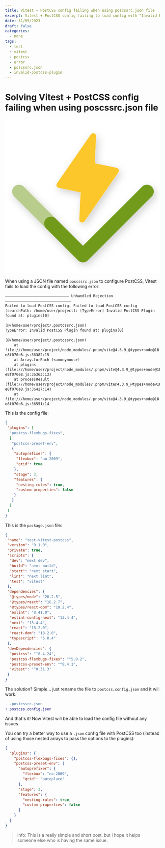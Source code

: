 ```yaml
---
title: Vitest + PostCSS config failing when using poscssrc.json file
excerpt: Vitest + PostCSS config failing to load config with "Invalid PostCSS Plugin" when using poscssrc.json file
date: 31/05/2023
draft: false
categories:
  - none
tags:
  - test
  - vitest
  - postcss
  - error
  - poscssrc.json
  - invalid-postcss-plugin
---
```


# Solving Vitest + PostCSS config failing when using poscssrc.json file

![vitest](./vitest.svg)

When using a JSON file named `poscssrc.json` to configure PostCSS, Vitest fails to load the config with the following error:

```
⎯⎯⎯⎯⎯⎯⎯⎯⎯⎯⎯⎯⎯⎯⎯⎯⎯⎯⎯⎯⎯⎯⎯⎯⎯⎯⎯⎯⎯⎯⎯⎯⎯⎯⎯ Unhandled Rejection ⎯⎯⎯⎯⎯⎯⎯⎯⎯⎯⎯⎯⎯⎯⎯⎯⎯⎯⎯⎯⎯⎯⎯⎯⎯⎯⎯⎯⎯⎯⎯⎯⎯⎯⎯⎯
Failed to load PostCSS config: Failed to load PostCSS config (searchPath: /home/user/project): [TypeError] Invalid PostCSS Plugin found at: plugins[0]

(@/home/user/project/.postcssrc.json)
TypeError: Invalid PostCSS Plugin found at: plugins[0]

(@/home/user/project/.postcssrc.json)
    at file:///home/user/project/node_modules/.pnpm/vite@4.3.9_@types+node@18.15.5/node_modules/vite/dist/node/chunks/dep-e8f070e8.js:36382:15
    at Array.forEach (<anonymous>)
    at plugins (file:///home/user/project/node_modules/.pnpm/vite@4.3.9_@types+node@18.15.5/node_modules/vite/dist/node/chunks/dep-e8f070e8.js:36363:13)
    at processResult (file:///home/user/project/node_modules/.pnpm/vite@4.3.9_@types+node@18.15.5/node_modules/vite/dist/node/chunks/dep-e8f070e8.js:36427:14)
    at file:///home/user/project/node_modules/.pnpm/vite@4.3.9_@types+node@18.15.5/node_modules/vite/dist/node/chunks/dep-e8f070e8.js:36551:14
```

This is the config file:

```json:postcssrc.json
{
 "plugins": [
  "postcss-flexbugs-fixes",
  [
   "postcss-preset-env",
   {
    "autoprefixer": {
     "flexbox": "no-2009",
     "grid": true
    },
    "stage": 3,
    "features": {
     "nesting-rules": true,
     "custom-properties": false
    }
   }
  ]
 ]
}
```

This is the `package.json` file:

```json:package.json
{
 "name": "test-vitest-postcss",
 "version": "0.1.0",
 "private": true,
 "scripts": {
  "dev": "next dev",
  "build": "next build",
  "start": "next start",
  "lint": "next lint",
  "test": "vitest"
 },
 "dependencies": {
  "@types/node": "20.2.5",
  "@types/react": "18.2.7",
  "@types/react-dom": "18.2.4",
  "eslint": "8.41.0",
  "eslint-config-next": "13.4.4",
  "next": "13.4.4",
  "react": "18.2.0",
  "react-dom": "18.2.0",
  "typescript": "5.0.4"
 },
 "devDependencies": {
  "postcss": "^8.4.24",
  "postcss-flexbugs-fixes": "^5.0.2",
  "postcss-preset-env": "^8.4.1",
  "vitest": "^0.31.3"
 }
}
```

The solution? Simple... just rename the file to `postcss.config.json` and it will work.

```diff
- .postcssrc.json
+ postcss.config.json
```

And that's it! Now Vitest will be able to load the config file without any issues.

You can try a better way to use a `.json` config file with PostCSS too (instead of using those nested arrays to pass the options to the plugins):

```json:postcss.config.json
{
  "plugins": {
    "postcss-flexbugs-fixes": {},
    "postcss-preset-env": {
      "autoprefixer": {
        "flexbox": "no-2009",
        "grid": "autoplace"
      },
      "stage": 3,
      "features": {
        "nesting-rules": true,
        "custom-properties": false
      }
    }
  }
}
```

> info: This is a really simple and short post, but I hope it helps someone else who is having the same issue.
